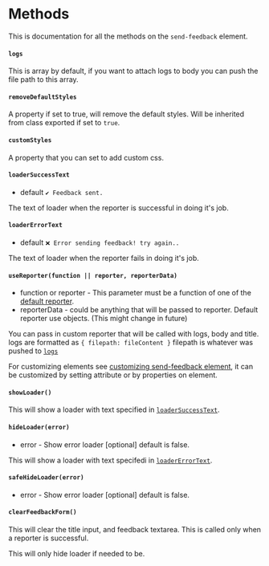 # Methods
This is documentation for all the methods on the `send-feedback` element.

#### `logs`

This is array by default, if you want to attach logs to body you can push the
file path to this array.

#### `removeDefaultStyles`

A property if set to true, will remove the default styles. Will be inherited from 
class exported if set to `true`.

#### `customStyles`

A property that you can set to add custom css.

#### `loaderSuccessText`
* default `✔ Feedback sent.`

The text of loader when the reporter is successful in doing it's job.

#### `loaderErrorText`
* default `❌ Error sending feedback! try again..`

The text of loader when the reporter fails in doing it's job.

#### `useReporter(function || reporter, reporterData)`
* function or reporter - This parameter must be a function of one of the
[default reporter](reporters.md).
* reporterData - could be anything that will be passed to reporter. Default reporter
use objects. (This might change in future)

You can pass in custom reporter that will be called with logs, body and title.
logs are formatted as `{ filepath: fileContent }` filepath is whatever was pushed to [`logs`](#logs)

For customizing elements see [customizing send-feedback element](customize.md), it can be customized
by setting attribute or by properties on element.

#### `showLoader()`

This will show a loader with text specified in [`loaderSuccessText`](#loadersuccesstext).

#### `hideLoader(error)`
* error - Show error loader [optional] default is false.

This will show a loader with text specifedi in [`loaderErrorText`](#loadererrortext).

#### `safeHideLoader(error)`
* error - Show error loader [optional] default is false.

#### `clearFeedbackForm()`
This will clear the title input, and feedback textarea. This is called only when a reporter is successful.

This will only hide loader if needed to be.
